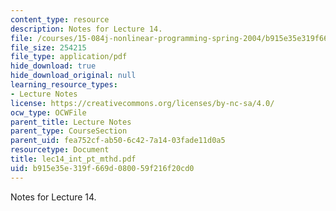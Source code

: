 ```yaml
---
content_type: resource
description: Notes for Lecture 14.
file: /courses/15-084j-nonlinear-programming-spring-2004/b915e35e319f669d080059f216f20cd0_lec14_int_pt_mthd.pdf
file_size: 254215
file_type: application/pdf
hide_download: true
hide_download_original: null
learning_resource_types:
- Lecture Notes
license: https://creativecommons.org/licenses/by-nc-sa/4.0/
ocw_type: OCWFile
parent_title: Lecture Notes
parent_type: CourseSection
parent_uid: fea752cf-ab50-6c42-7a14-03fade11d0a5
resourcetype: Document
title: lec14_int_pt_mthd.pdf
uid: b915e35e-319f-669d-0800-59f216f20cd0
---
```

Notes for Lecture 14.